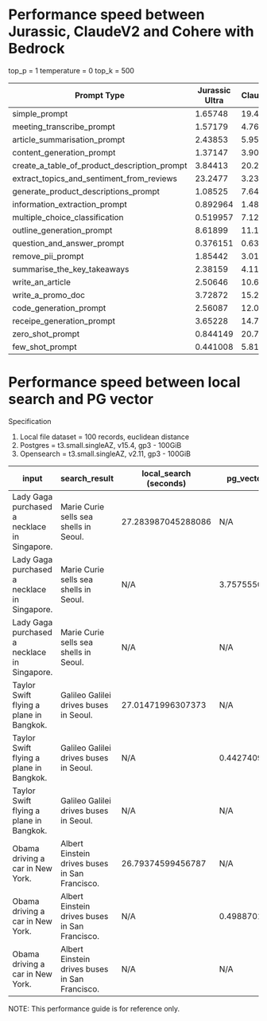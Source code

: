 # Performance speed between Jurassic, ClaudeV2 and Cohere with Bedrock

top_p = 1
temperature = 0
top_k = 500

| Prompt Type                                  |   Jurassic Ultra |   ClaudeV2 |   Cohere Text V14 |
|----------------------------------------------|------------------|------------|-------------------|
| simple_prompt                                |         1.65748  |  19.4163   |          9.91002  |
| meeting_transcribe_prompt                    |         1.57179  |   4.76434  |          7.27064  |
| article_summarisation_prompt                 |         2.43853  |   5.95223  |          7.24761  |
| content_generation_prompt                    |         1.37147  |   3.90778  |          3.13677  |
| create_a_table_of_product_description_prompt |         3.84413  |  20.2166   |         16.9797   |
| extract_topics_and_sentiment_from_reviews    |        23.2477   |   3.23922  |          2.07059  |
| generate_product_descriptions_prompt         |         1.08525  |   7.64143  |          4.16144  |
| information_extraction_prompt                |         0.892964 |   1.48579  |          1.3171   |
| multiple_choice_classification               |         0.519957 |   7.12836  |          3.1104   |
| outline_generation_prompt                    |         8.61899  |  11.1042   |          5.82898  |
| question_and_answer_prompt                   |         0.376151 |   0.635324 |          0.373321 |
| remove_pii_prompt                            |         1.85442  |   3.01947  |          3.5111   |
| summarise_the_key_takeaways                  |         2.38159  |   4.11257  |          5.49059  |
| write_an_article                             |         2.50646  |  10.6105   |          9.24618  |
| write_a_promo_doc                            |         3.72872  |  15.2176   |          9.536    |
| code_generation_prompt                       |         2.56087  |  12.0985   |         14.8708   |
| receipe_generation_prompt                    |         3.65228  |  14.7581   |         12.8457   |
| zero_shot_prompt                             |         0.844149 |  20.7179   |          5.03868  |
| few_shot_prompt                              |         0.441008 |   5.81665  |          2.90261  |


# Performance speed between local search and PG vector

Specification
1. Local file dataset = 100 records, euclidean distance 
2. Postgres = t3.small.singleAZ, v15.4, gp3 - 100GiB
3. Opensearch = t3.small.singleAZ, v2.11, gp3 - 100GiB

| input                                        | search_result                                  | local_search (seconds)   | pg_vector (seconds)   | os_response (seconds)   |
|----------------------------------------------|------------------------------------------------|--------------------------|-----------------------|-------------------------|
| Lady Gaga purchased a necklace in Singapore. | Marie Curie sells sea shells in Seoul.         | 27.283987045288086       | N/A                   | N/A                     |
| Lady Gaga purchased a necklace in Singapore. | Marie Curie sells sea shells in Seoul.         | N/A                      | 3.7575550079345703    | N/A                     |
| Lady Gaga purchased a necklace in Singapore. | Marie Curie sells sea shells in Seoul.         | N/A                      | N/A                   | 2.4580953121185303      |
| Taylor Swift flying a plane in Bangkok.      | Galileo Galilei drives buses in Seoul.         | 27.01471996307373        | N/A                   | N/A                     |
| Taylor Swift flying a plane in Bangkok.      | Galileo Galilei drives buses in Seoul.         | N/A                      | 0.44274091720581055   | N/A                     |
| Taylor Swift flying a plane in Bangkok.      | Galileo Galilei drives buses in Seoul.         | N/A                      | N/A                   | 0.6668899059295654      |
| Obama driving a car in New York.             | Albert Einstein drives buses in San Francisco. | 26.79374599456787        | N/A                   | N/A                     |
| Obama driving a car in New York.             | Albert Einstein drives buses in San Francisco. | N/A                      | 0.4988701343536377    | N/A                     |
| Obama driving a car in New York.             | Albert Einstein drives buses in San Francisco. | N/A                      | N/A                   | 0.6370871067047119      |


NOTE: This performance guide is for reference only.